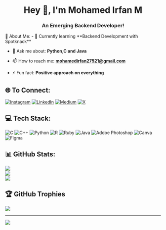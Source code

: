 <h1 align="center">Hey 👋, I'm Mohamed Irfan M</h1>
<h3 align="center">An Emerging Backend Developer!</h3>
 💫 About Me:
- 🌱 Currently learning **Backend Development with Spotknack**

- 💬 Ask me about: **Python,C and Java**

- 📫 How to reach me: **mohamedirfan27521@gmail.com**

- ⚡ Fun fact: **Positive approach on everything**

## 🌐 To Connect:
[![Instagram](https://img.shields.io/badge/Instagram-%23E4405F.svg?logo=Instagram&logoColor=white)](https://instagram.com/https://www.instagram.com/___________irfan_____________/?hl=en) [![LinkedIn](https://img.shields.io/badge/LinkedIn-%230077B5.svg?logo=linkedin&logoColor=white)](https://linkedin.com/in/www.linkedin.com/in/mohamed-irfan-192191268) [![Medium](https://img.shields.io/badge/Medium-12100E?logo=medium&logoColor=white)](https://medium.com/@@mohamedirfan14567) [![X](https://img.shields.io/badge/X-black.svg?logo=X&logoColor=white)](https://x.com/_mohamedirfan_3) 

## 💻 Tech Stack:
![C](https://img.shields.io/badge/c-%2300599C.svg?style=for-the-badge&logo=c&logoColor=white) ![C++](https://img.shields.io/badge/c++-%2300599C.svg?style=for-the-badge&logo=c%2B%2B&logoColor=white) ![Python](https://img.shields.io/badge/python-3670A0?style=for-the-badge&logo=python&logoColor=ffdd54) ![R](https://img.shields.io/badge/r-%23276DC3.svg?style=for-the-badge&logo=r&logoColor=white) ![Ruby](https://img.shields.io/badge/ruby-%23CC342D.svg?style=for-the-badge&logo=ruby&logoColor=white) ![Java](https://img.shields.io/badge/java-%23ED8B00.svg?style=for-the-badge&logo=openjdk&logoColor=white) ![Adobe Photoshop](https://img.shields.io/badge/adobe%20photoshop-%2331A8FF.svg?style=for-the-badge&logo=adobe%20photoshop&logoColor=white) ![Canva](https://img.shields.io/badge/Canva-%2300C4CC.svg?style=for-the-badge&logo=Canva&logoColor=white) ![Figma](https://img.shields.io/badge/figma-%23F24E1E.svg?style=for-the-badge&logo=figma&logoColor=white)
## 📊 GitHub Stats:
![](https://github-readme-stats.vercel.app/api?username=Mohamed-Irfan3&theme=highcontrast&hide_border=false&include_all_commits=false&count_private=false)<br/>
![](https://github-readme-streak-stats.herokuapp.com/?user=Mohamed-Irfan3&theme=highcontrast&hide_border=false)<br/>
![](https://github-readme-stats.vercel.app/api/top-langs/?username=Mohamed-Irfan3&theme=highcontrast&hide_border=false&include_all_commits=false&count_private=false&layout=compact)

## 🏆 GitHub Trophies
![](https://github-profile-trophy.vercel.app/?username=Mohamed-Irfan3&theme=radical&no-frame=false&no-bg=true&margin-w=4)

---
[![](https://visitcount.itsvg.in/api?id=Mohamed-Irfan3&icon=8&color=12)](https://visitcount.itsvg.in)

